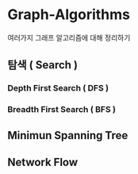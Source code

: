 # Graph-Algorithms
여러가지 그래프 알고리즘에 대해 정리하기

## 탐색 ( Search )

### Depth First Search ( DFS )


### Breadth First Search ( BFS )

## Minimun Spanning Tree

## Network Flow
